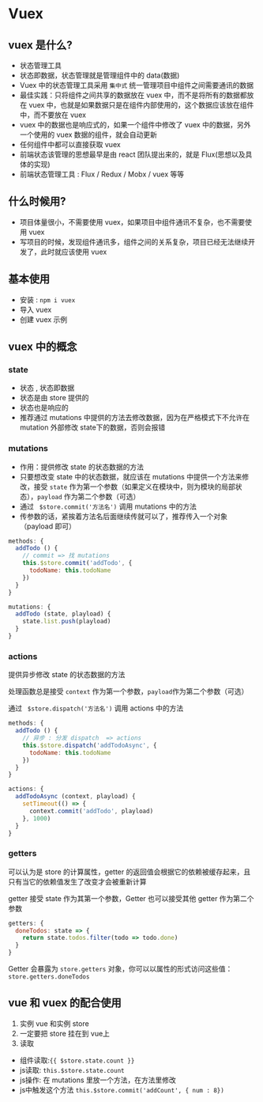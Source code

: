 # Vuex

## vuex 是什么?

- 状态管理工具
- 状态即数据，状态管理就是管理组件中的 data(数据)
- Vuex 中的状态管理工具采用 `集中式` 统一管理项目中组件之间需要通讯的数据
- 最佳实践：只将组件之间共享的数据放在 vuex 中，而不是将所有的数据都放在 vuex 中，也就是如果数据只是在组件内部使用的，这个数据应该放在组件中，而不要放在 vuex
- vuex 中的数据也是响应式的，如果一个组件中修改了 vuex 中的数据，另外一个使用的 vuex 数据的组件，就会自动更新
- 任何组件中都可以直接获取 vuex
- 前端状态该管理的思想最早是由 react 团队提出来的，就是 Flux(思想以及具体的实现)
- 前端状态管理工具 : Flux / Redux / Mobx / vuex 等等

## 什么时候用?

- 项目体量很小，不需要使用 vuex，如果项目中组件通讯不复杂，也不需要使用 vuex
- 写项目的时候，发现组件通讯多，组件之间的关系复杂，项目已经无法继续开发了，此时就应该使用 vuex

## 基本使用

- 安装 : `npm i vuex`
- 导入 vuex
- 创建 vuex 示例


## vuex 中的概念

### state
 - 状态 , 状态即数据
 - 状态是由 store 提供的
 - 状态也是响应的
 - 推荐通过 mutations 中提供的方法去修改数据，因为在严格模式下不允许在 mutation 外部修改 state下的数据，否则会报错

 ### mutations
 - 作用：提供修改 state 的状态数据的方法
 - 只要想改变 state 中的状态数据，就应该在 mutations 中提供一个方法来修改，接受 `state` 作为第一个参数（如果定义在模块中，则为模块的局部状态），`payload` 作为第二个参数（可选）
 - 通过 ` $store.commit('方法名')` 调用 mutations 中的方法
 - 传参数的话，紧挨着方法名后面继续传就可以了，推荐传入一个对象（payload 即可）

```javascript
methods: {
  addTodo () {
    // commit => 找 mutations
    this.$store.commit('addTodo', {
      todoName: this.todoName
    })
  }
}
```

```javascript
mutations: {
  addTodo (state, playload) {
    state.list.push(playload)
  }
}
```


### actions

提供异步修改 state 的状态数据的方法

处理函数总是接受 `context` 作为第一个参数，`payload`作为第二个参数（可选）

通过 ` $store.dispatch('方法名')` 调用 actions 中的方法

```javascript
methods: {
  addTodo () {
    // 异步 : 分发 dispatch  => actions
    this.$store.dispatch('addTodoAsync', {
      todoName: this.todoName
    })
  }
}
```

```javascript
actions: {
  addTodoAsync (context, playload) {
    setTimeout(() => {
      context.commit('addTodo', playload)
    }, 1000)
  }
}
```


### getters

可以认为是 store 的计算属性，getter 的返回值会根据它的依赖被缓存起来，且只有当它的依赖值发生了改变才会被重新计算

getter 接受 state 作为其第一个参数，Getter 也可以接受其他 getter 作为第二个参数

```javascript
getters: {
  doneTodos: state => {
    return state.todos.filter(todo => todo.done)
  }
}
```

Getter 会暴露为 `store.getters` 对象，你可以以属性的形式访问这些值：`store.getters.doneTodos`


## vue 和 vuex 的配合使用

1. 实例 vue 和实例 store
2. 一定要把 store 挂在到 vue上
3. 读取
  * 组件读取:`{{ $store.state.count }}`
  * js读取: `this.$store.state.count`
  * js操作: 在 mutations 里放一个方法，在方法里修改
  * js中触发这个方法 `this.​$store.commit('addCount', { num : 8})`